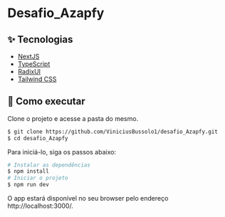 # Desafio_Azapfy

## ✨ Tecnologias

- [NextJS](https://nextjs.org/)
- [TypeScript](https://www.typescriptlang.org/)
- [RadixUI](https://www.radix-ui.com/)
- [Tailwind CSS](https://tailwindcss.com/)

## 🚀 Como executar

Clone o projeto e acesse a pasta do mesmo.

```bash
$ git clone https://github.com/ViniciusBussolo1/desafio_Azapfy.git
$ cd desafio_Azapfy
```

Para iniciá-lo, siga os passos abaixo:

```bash
# Instalar as dependências
$ npm install
# Iniciar o projeto
$ npm run dev
```

O app estará disponível no seu browser pelo endereço  http://localhost:3000/.